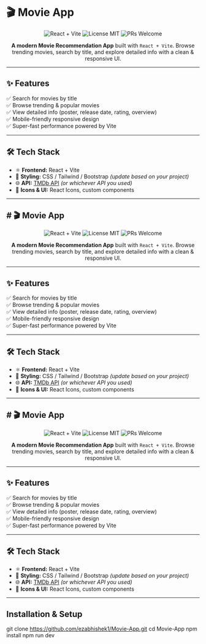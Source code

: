 
# 🎬 Movie App

<p align="center">
  <img src="https://img.shields.io/badge/React-Vite-blue?logo=react" alt="React + Vite" />
  <img src="https://img.shields.io/badge/License-MIT-green" alt="License MIT" />
  <img src="https://img.shields.io/badge/PRs-Welcome-orange" alt="PRs Welcome" />
</p>

<p align="center">
  <strong>A modern Movie Recommendation App</strong> built with <code>React + Vite</code>.  
  Browse trending movies, search by title, and explore detailed info with a clean & responsive UI.  
</p>

---

## ✨ Features
✅ Search for movies by title  
✅ Browse trending & popular movies  
✅ View detailed info (poster, release date, rating, overview)  
✅ Mobile-friendly responsive design  
✅ Super-fast performance powered by Vite  

---

## 🛠️ Tech Stack
- ⚛️ **Frontend:** React + Vite  
- 🎨 **Styling:** CSS / Tailwind / Bootstrap *(update based on your project)*  
- 🌐 **API:** [TMDb API](https://www.themoviedb.org/documentation/api) *(or whichever API you used)*  
- 🧩 **Icons & UI:** React Icons, custom components  

---

## # 🎬 Movie App

<p align="center">
  <img src="https://img.shields.io/badge/React-Vite-blue?logo=react" alt="React + Vite" />
  <img src="https://img.shields.io/badge/License-MIT-green" alt="License MIT" />
  <img src="https://img.shields.io/badge/PRs-Welcome-orange" alt="PRs Welcome" />
</p>

<p align="center">
  <strong>A modern Movie Recommendation App</strong> built with <code>React + Vite</code>.  
  Browse trending movies, search by title, and explore detailed info with a clean & responsive UI.  
</p>

---

## ✨ Features
✅ Search for movies by title  
✅ Browse trending & popular movies  
✅ View detailed info (poster, release date, rating, overview)  
✅ Mobile-friendly responsive design  
✅ Super-fast performance powered by Vite  

---

## 🛠️ Tech Stack
- ⚛️ **Frontend:** React + Vite  
- 🎨 **Styling:** CSS / Tailwind / Bootstrap *(update based on your project)*  
- 🌐 **API:** [TMDb API](https://www.themoviedb.org/documentation/api) *(or whichever API you used)*  
- 🧩 **Icons & UI:** React Icons, custom components  

---

## # 🎬 Movie App

<p align="center">
  <img src="https://img.shields.io/badge/React-Vite-blue?logo=react" alt="React + Vite" />
  <img src="https://img.shields.io/badge/License-MIT-green" alt="License MIT" />
  <img src="https://img.shields.io/badge/PRs-Welcome-orange" alt="PRs Welcome" />
</p>

<p align="center">
  <strong>A modern Movie Recommendation App</strong> built with <code>React + Vite</code>.  
  Browse trending movies, search by title, and explore detailed info with a clean & responsive UI.  
</p>

---

## ✨ Features
✅ Search for movies by title  
✅ Browse trending & popular movies  
✅ View detailed info (poster, release date, rating, overview)  
✅ Mobile-friendly responsive design  
✅ Super-fast performance powered by Vite  

---

## 🛠️ Tech Stack
- ⚛️ **Frontend:** React + Vite  
- 🎨 **Styling:** CSS / Tailwind / Bootstrap *(update based on your project)*  
- 🌐 **API:** [TMDb API](https://www.themoviedb.org/documentation/api) *(or whichever API you used)*  
- 🧩 **Icons & UI:** React Icons, custom components  

---

##  Installation & Setup

git clone https://github.com/ezabhishek1/Movie-App.git
cd Movie-App
npm install
npm run dev

